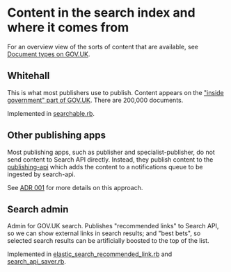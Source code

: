 # Content in the search index and where it comes from

For an overview view of the sorts of content that are available, see [Document types on GOV.UK](https://docs.publishing.service.gov.uk/document-types.html).

## Whitehall

This is what most publishers use to publish. Content appears on the ["inside government" part of GOV.UK](https://www.gov.uk/government/publications). There are 200,000 documents.

Implemented in [searchable.rb](https://github.com/alphagov/whitehall/blob/master/app/models/searchable.rb).

## Other publishing apps

Most publishing apps, such as publisher and specialist-publisher, do not send
content to Search API directly. Instead, they publish content to the
[publishing-api][publishing_api] which adds the content to a notifications queue
to be ingested by search-api.

See [ADR 001][adr_001] for more details on this approach.

[publishing_api]: https://github.com/alphagov/publishing-api
[adr_001]: https://github.com/alphagov/search-api/blob/master/docs/arch/adr-001-use-of-both-rabbitmq-and-sidekiq-queues.md

## Search admin
Admin for GOV.UK search. Publishes "recommended links" to Search API,
so we can show external links in search results; and "best bets", so
selected search results can be artificially boosted to the top of the
list.

Implemented in [elastic_search_recommended_link.rb](https://github.com/alphagov/search-admin/blob/master/app/models/elastic_search_recommended_link.rb) and [search_api_saver.rb](https://github.com/alphagov/search-admin/blob/master/app/services/search_api_saver.rb).
